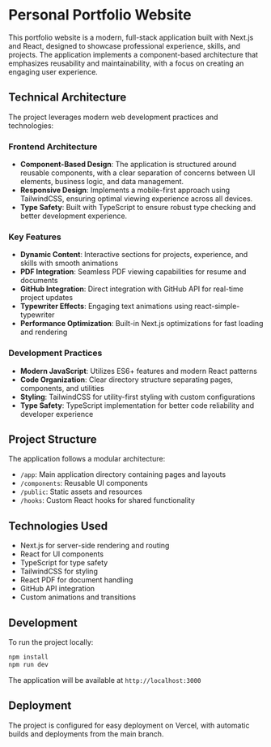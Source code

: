 # Personal Portfolio Website

This portfolio website is a modern, full-stack application built with Next.js and React, designed to showcase professional experience, skills, and projects. The application implements a component-based architecture that emphasizes reusability and maintainability, with a focus on creating an engaging user experience.

## Technical Architecture
The project leverages modern web development practices and technologies:

### Frontend Architecture
- **Component-Based Design**: The application is structured around reusable components, with a clear separation of concerns between UI elements, business logic, and data management.
- **Responsive Design**: Implements a mobile-first approach using TailwindCSS, ensuring optimal viewing experience across all devices.
- **Type Safety**: Built with TypeScript to ensure robust type checking and better development experience.

### Key Features
- **Dynamic Content**: Interactive sections for projects, experience, and skills with smooth animations
- **PDF Integration**: Seamless PDF viewing capabilities for resume and documents
- **GitHub Integration**: Direct integration with GitHub API for real-time project updates
- **Typewriter Effects**: Engaging text animations using react-simple-typewriter
- **Performance Optimization**: Built-in Next.js optimizations for fast loading and rendering

### Development Practices
- **Modern JavaScript**: Utilizes ES6+ features and modern React patterns
- **Code Organization**: Clear directory structure separating pages, components, and utilities
- **Styling**: TailwindCSS for utility-first styling with custom configurations
- **Type Safety**: TypeScript implementation for better code reliability and developer experience

## Project Structure
The application follows a modular architecture:
- `/app`: Main application directory containing pages and layouts
- `/components`: Reusable UI components
- `/public`: Static assets and resources
- `/hooks`: Custom React hooks for shared functionality

## Technologies Used
- Next.js for server-side rendering and routing
- React for UI components
- TypeScript for type safety
- TailwindCSS for styling
- React PDF for document handling
- GitHub API integration
- Custom animations and transitions

## Development
To run the project locally:
```bash
npm install
npm run dev
```

The application will be available at `http://localhost:3000`

## Deployment
The project is configured for easy deployment on Vercel, with automatic builds and deployments from the main branch.


























